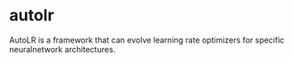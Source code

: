 # autolr
AutoLR is a framework that can evolve learning rate optimizers for specific neuralnetwork architectures.
